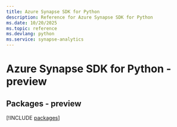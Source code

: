 ```yaml
---
title: Azure Synapse SDK for Python
description: Reference for Azure Synapse SDK for Python
ms.date: 10/20/2025
ms.topic: reference
ms.devlang: python
ms.service: synapse-analytics
---
```

# Azure Synapse SDK for Python - preview
## Packages - preview
[!INCLUDE [packages](synapse-index.md)]